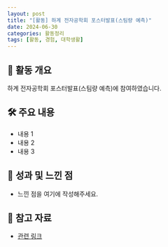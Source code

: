 ```yaml
---
layout: post
title: "[활동] 하계 전자공학회 포스터발표(스팀량 예측)"
date: 2024-06-30
categories: 활동정리
tags: [활동, 경험, 대학생활]
---
```


## 📌 활동 개요
하계 전자공학회 포스터발표(스팀량 예측)에 참여하였습니다.

## 🛠 주요 내용
- 내용 1
- 내용 2
- 내용 3

## 🎯 성과 및 느낀 점
- 느낀 점을 여기에 작성해주세요.

## 🔗 참고 자료
- [관련 링크](#)
